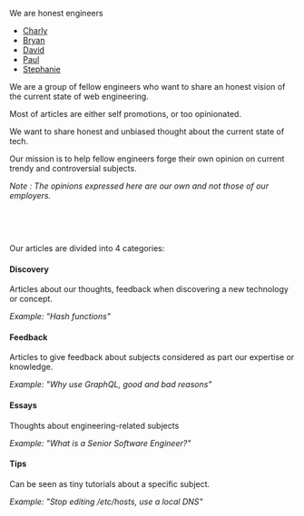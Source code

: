 We are honest engineers

- [Charly](https://twitter.com/whereischarly)
- [Bryan](https://twitter.com/gearnode)
- [David](https://twitter.com/mru2dev)
- [Paul](https://twitter.com/paulRb_r)
- [Stephanie](https://twitter.com/steph_baltus)

We are a group of fellow engineers who want to share an honest vision of the current state of web engineering.

Most of articles are either self promotions, or too opinionated.

We want to share honest and unbiased thought about the current state of tech.

Our mission is to help fellow engineers forge their own opinion on current trendy and controversial subjects.

*Note : The opinions expressed here are our own and not those of our employers.*

<p>&nbsp;</p>
<p>&nbsp;</p>

Our articles are divided into 4 categories:

#### Discovery
Articles about our thoughts, feedback when discovering a new technology or concept.

*Example: "Hash functions"*

#### Feedback
Articles to give feedback about subjects considered as part our expertise or knowledge.

*Example: "Why use GraphQL, good and bad reasons"*

#### Essays
Thoughts about engineering-related subjects

*Example: "What is a Senior Software Engineer?"*

#### Tips
Can be seen as tiny tutorials about a specific subject.

*Example: "Stop editing /etc/hosts, use a local DNS"*
